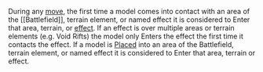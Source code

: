 During any [move](Movement.md), the first time a model comes into contact with an area of the [[Battlefield]], terrain element, or named effect it is considered to Enter that area, terrain, or [effect](Effects.md).
If an effect is over multiple areas or terrain elements (e.g. Void Rifts) the model only Enters the effect the first time it contacts the effect.
If a model is [Placed](term-place.md) into an area of the Battlefield, terrain element, or named effect it is considered to Enter that area, terrain or effect.